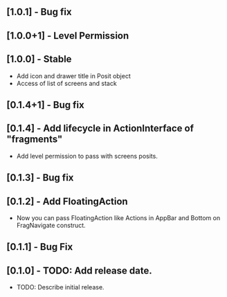 ## [1.0.1] - Bug fix

## [1.0.0+1] - Level Permission

## [1.0.0] - Stable

* Add icon and drawer title in Posit object
* Access of list of screens and stack

## [0.1.4+1] - Bug fix

## [0.1.4] - Add lifecycle in ActionInterface of "fragments"

* Add level permission to pass with screens posits.

## [0.1.3] - Bug fix

## [0.1.2] - Add FloatingAction

* Now you can pass FloatingAction like Actions in AppBar and Bottom on FragNavigate construct.

## [0.1.1] - Bug Fix

## [0.1.0] - TODO: Add release date.

* TODO: Describe initial release.